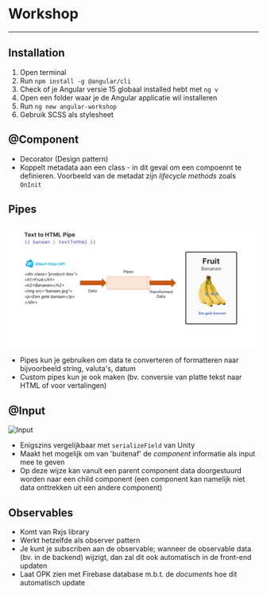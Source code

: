 ﻿# Workshop

--- 

## Installation
1. Open terminal
2. Run `npm install -g @angular/cli`
3. Check of je Angular versie 15 globaal installed hebt met `ng v`
4. Open een folder waar je de Angular applicatie wil installeren
5. Run `ng new angular-workshop`
6. Gebruik SCSS als stylesheet

## @Component
- Decorator (Design pattern)
- Koppelt metadata aan een class - in dit geval om een compoennt te definieren. Voorbeeld van de metadat zijn *lifecycle methods* zoals `OnInit`

## Pipes
![Pipe](angular-workshop/src/assets/images/pipe.png)
- Pipes kun je gebruiken om data te converteren of formatteren naar bijvoorbeeld string, valuta's, datum
- Custom pipes kun je ook maken (bv. conversie van platte tekst naar HTML of voor vertalingen)

## @Input
![Input](https://angular.io/generated/images/guide/inputs-outputs/input.svg)
- Enigszins vergelijkbaar met `serializeField` van Unity
- Maakt het mogelijk om van 'buitenaf' de *component* informatie als input mee te geven
- Op deze wijze kan vanuit een parent component data doorgestuurd worden naar een child component (een component kan namelijk niet data onttrekken uit een andere component)

## Observables
- Komt van Rxjs library
- Werkt hetzelfde als observer pattern
- Je kunt je subscriben aan de observable; wanneer de observable data (bv. in de backend) wijzigt, dan zal dit ook automatisch in de front-end updaten
- Laat OPK zien met Firebase database m.b.t. de *documents* hoe dit automatisch update